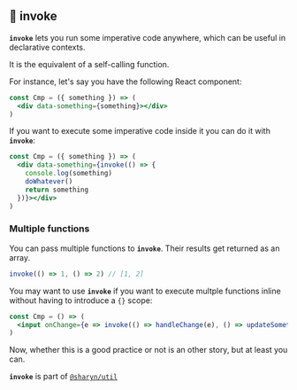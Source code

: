 ## 🌹 invoke

**`invoke`** lets you run some imperative code anywhere, which can be useful in declarative contexts.

It is the equivalent of a self-calling function.

For instance, let's say you have the following React component:

```jsx
const Cmp = ({ something }) => (
  <div data-something={something}></div>
)
```

If you want to execute some imperative code inside it you can do it with **`invoke`**:

```jsx
const Cmp = ({ something }) => (
  <div data-something={invoke(() => {
    console.log(something)
    doWhatever()
    return something
  })}></div>
)
```

### Multiple functions

You can pass multiple functions to **`invoke`**. Their results get returned as an array.

```js
invoke(() => 1, () => 2) // [1, 2]
```

You may want to use **`invoke`** if you want to execute multple functions inline without having to introduce a `{}` scope:

```jsx
const Cmp = () => (
  <input onChange={e => invoke(() => handleChange(e), () => updateSomething())} />
)
```

Now, whether this is a good practice or not is an other story, but at least you can.

**`invoke`** is part of [`@sharyn/util`](https://github.com/sharynjs/sharyn-util/blob/master/README.md)
